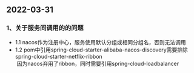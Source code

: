 ## **2022-03-31**<br/>
### 1、关于服务间调用的的问题<br/>
- 1.1 nacos作为注册中心，服务使用默认分组或相同分组名，否则无法调用
- 1.2 pom中引用spring-cloud-starter-alibaba-nacos-discovery需要排除spring-cloud-starter-netflix-ribbon<br/>
  &nbsp;因为nacos弃用了ribbon，同时需要引用spring-cloud-loadbalancer
